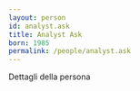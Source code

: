 ```yaml
---
layout: person
id: analyst.ask
title: Analyst Ask
born: 1985
permalink: /people/analyst.ask
---
```


Dettagli della persona 